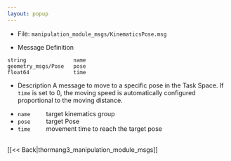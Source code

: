 ```yaml
---
layout: popup
---
```


- File: `manipulation_module_msgs/KinematicsPose.msg`

- Message Definition
 ```
 string               name
 geometry_msgs/Pose   pose
 float64              time
 ```

- Description
A message to move to a specific pose in the Task Space.
If `time` is set to 0, the moving speed is automatically configured proportional to the moving distance.

* `name`
&emsp;&emsp; target kinematics group
* `pose`
&emsp;&emsp; target Pose
* `time`
&emsp;&emsp; movement time to reach the target pose

<br>
[[&lt;&lt; Back|thormang3_manipulation_module_msgs]]
